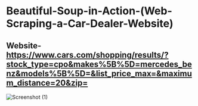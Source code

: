 # Beautiful-Soup-in-Action-(Web-Scraping-a-Car-Dealer-Website)

## Website-https://www.cars.com/shopping/results/?stock_type=cpo&makes%5B%5D=mercedes_benz&models%5B%5D=&list_price_max=&maximum_distance=20&zip=

![Screenshot (1)](https://user-images.githubusercontent.com/77626222/146551589-d1f7bf5a-aa4e-43f1-82a0-f222ebf13e8a.png)
